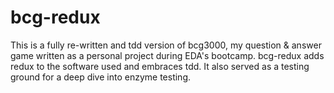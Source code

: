 # bcg-redux

This is a fully re-written and tdd version of bcg3000, my question & answer game written as a personal project during EDA's bootcamp. 
bcg-redux adds redux to the software used and embraces tdd. It also served as a testing ground for a deep dive into enzyme testing.

